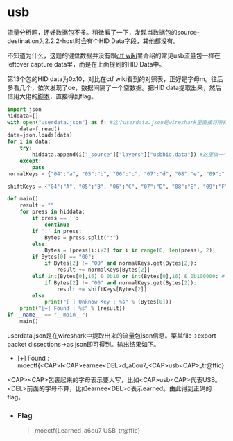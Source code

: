 # usb

流量分析题，还好数据包不多。稍微看了一下，发现当数据包的source- destination为2.2.2-host时会有个HID Data字段，其他都没有。

不知道为什么，这题的键盘数据并没有跟[ctf wiki](https://ctf-wiki.org/misc/traffic/protocols/usb/)里介绍的常见usb流量包一样在leftover capture data里，而是在上面提到的HID Data中。

第13个包的HID data为0x10，对比在ctf wiki看到的对照表，正好是字母m。往后多看几个，依次发现了oe，数据间隔了一个空数据。把HID data提取出来，然后借用大佬的[脚本](https://github.com/WangYihang/UsbKeyboardDataHacker)，直接得到flag。

```python
import json
hiddata=[]
with open("userdata.json") as f: #这个userdata.json是wireshark里直接将所有包提取出来的json
    data=f.read()
data=json.loads(data)
for i in data:
    try:
        hiddata.append(i["_source"]["layers"]["usbhid.data"]) #这里做一个过滤，每次都不一样，根据当前包的结构取出有usb数据的地方
    except:
        pass
normalKeys = {"04":"a", "05":"b", "06":"c", "07":"d", "08":"e", "09":"f", "0a":"g", "0b":"h", "0c":"i", "0d":"j", "0e":"k", "0f":"l", "10":"m", "11":"n", "12":"o", "13":"p", "14":"q", "15":"r", "16":"s", "17":"t", "18":"u", "19":"v", "1a":"w", "1b":"x", "1c":"y", "1d":"z","1e":"1", "1f":"2", "20":"3", "21":"4", "22":"5", "23":"6","24":"7","25":"8","26":"9","27":"0","28":"<RET>","29":"<ESC>","2a":"<DEL>", "2b":"\t","2c":"<SPACE>","2d":"-","2e":"=","2f":"[","30":"]","31":"\\","32":"<NON>","33":";","34":"'","35":"<GA>","36":",","37":".","38":"/","39":"<CAP>","3a":"<F1>","3b":"<F2>", "3c":"<F3>","3d":"<F4>","3e":"<F5>","3f":"<F6>","40":"<F7>","41":"<F8>","42":"<F9>","43":"<F10>","44":"<F11>","45":"<F12>"}

shiftKeys = {"04":"A", "05":"B", "06":"C", "07":"D", "08":"E", "09":"F", "0a":"G", "0b":"H", "0c":"I", "0d":"J", "0e":"K", "0f":"L", "10":"M", "11":"N", "12":"O", "13":"P", "14":"Q", "15":"R", "16":"S", "17":"T", "18":"U", "19":"V", "1a":"W", "1b":"X", "1c":"Y", "1d":"Z","1e":"!", "1f":"@", "20":"#", "21":"$", "22":"%", "23":"^","24":"&","25":"*","26":"(","27":")","28":"<RET>","29":"<ESC>","2a":"<DEL>", "2b":"\t","2c":"<SPACE>","2d":"_","2e":"+","2f":"{","30":"}","31":"|","32":"<NON>","33":":","34":"\"","35":"<GA>","36":"<","37":">","38":"?","39":"<CAP>","3a":"<F1>","3b":"<F2>", "3c":"<F3>","3d":"<F4>","3e":"<F5>","3f":"<F6>","40":"<F7>","41":"<F8>","42":"<F9>","43":"<F10>","44":"<F11>","45":"<F12>"}

def main():
    result = ""
    for press in hiddata:
        if press == '':
            continue
        if ':' in press:
            Bytes = press.split(":")
        else:
            Bytes = [press[i:i+2] for i in range(0, len(press), 2)]
        if Bytes[0] == "00":
            if Bytes[2] != "00" and normalKeys.get(Bytes[2]):
                result += normalKeys[Bytes[2]]
        elif int(Bytes[0],16) & 0b10 or int(Bytes[0],16) & 0b100000: # shift key is pressed.
            if Bytes[2] != "00" and normalKeys.get(Bytes[2]):
                result += shiftKeys[Bytes[2]]
        else:
            print("[-] Unknow Key : %s" % (Bytes[0]))
    print("[+] Found : %s" % (result))
if __name__ == "__main__":
    main()
```

userdata.json是在wireshark中提取出来的流量包json信息。菜单file->export packet dissections->as json即可得到。输出结果如下。

- [+] Found : moectf{\<CAP>l\<CAP>earnee\<DEL>d_a6ou7_\<CAP>usb\<CAP>_tr@ffic}

\<CAP>\<CAP>包裹起来的字母表示要大写，比如\<CAP>usb\<CAP>代表USB。\<DEL>前面的字母不算，比如earnee\<DEL>d表示earned。由此得到正确的flag。

- ### Flag
  > moectf{Learned_a6ou7_USB_tr@ffic}